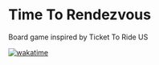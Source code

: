 # Time To Rendezvous
Board game inspired by Ticket To Ride US

[![wakatime](https://wakatime.com/badge/user/0ca76363-52b0-4008-96e8-4f59ce53cb6c/project/b10859bd-cbcb-4067-aea0-b514dcb2baaa.svg)](https://wakatime.com/badge/user/0ca76363-52b0-4008-96e8-4f59ce53cb6c/project/b10859bd-cbcb-4067-aea0-b514dcb2baaa)
